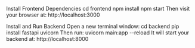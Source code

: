 Install Frontend Dependencies
        cd frontend
        npm install
        npm start
Then visit your browser at:
        http://localhost:3000

Install and Run Backend
Open a new terminal window:
        cd backend
        pip install fastapi uvicorn
Then run:
        uvicorn main:app --reload
It will start your backend at:
        http://localhost:8000        
        
